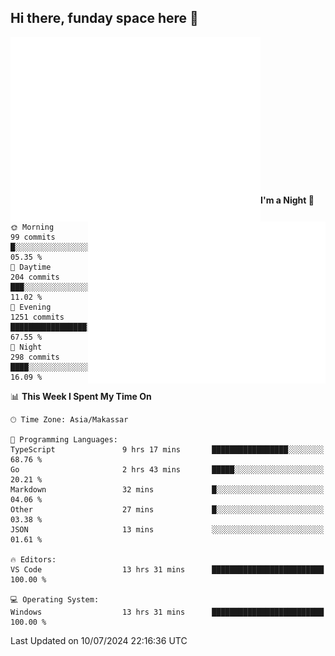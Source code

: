 ## Hi there, funday space here 🚀

<img align="left" width="400" alt="🌞" src="https://raw.githubusercontent.com/fhasnur/fhasnur/master/general.svg?token=ATQS65TR7ETTG5RLJUDIDBLBN34HE">
<img align="right" width="380" alt="🌞" src="https://raw.githubusercontent.com/fhasnur/fhasnur/master/statistics.svg?token=ATQS65TR7ETTG5RLJUDIDBLBN34HE">

<br><br><br><br><br><br><br><br><br><br><br><br><br><br>

<!--START_SECTION:waka-->
**I'm a Night 🦉** 

```text
🌞 Morning                99 commits          █░░░░░░░░░░░░░░░░░░░░░░░░   05.35 % 
🌆 Daytime                204 commits         ███░░░░░░░░░░░░░░░░░░░░░░   11.02 % 
🌃 Evening                1251 commits        █████████████████░░░░░░░░   67.55 % 
🌙 Night                  298 commits         ████░░░░░░░░░░░░░░░░░░░░░   16.09 % 
```


📊 **This Week I Spent My Time On** 

```text
🕑︎ Time Zone: Asia/Makassar

💬 Programming Languages: 
TypeScript               9 hrs 17 mins       █████████████████░░░░░░░░   68.76 % 
Go                       2 hrs 43 mins       █████░░░░░░░░░░░░░░░░░░░░   20.21 % 
Markdown                 32 mins             █░░░░░░░░░░░░░░░░░░░░░░░░   04.06 % 
Other                    27 mins             █░░░░░░░░░░░░░░░░░░░░░░░░   03.38 % 
JSON                     13 mins             ░░░░░░░░░░░░░░░░░░░░░░░░░   01.61 % 

🔥 Editors: 
VS Code                  13 hrs 31 mins      █████████████████████████   100.00 % 

💻 Operating System: 
Windows                  13 hrs 31 mins      █████████████████████████   100.00 % 
```


 Last Updated on 10/07/2024 22:16:36 UTC
<!--END_SECTION:waka-->

